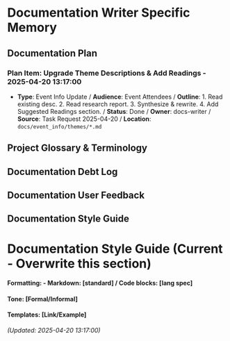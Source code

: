 # Documentation Writer Specific Memory
<!-- Entries below should be added reverse chronologically (newest first) -->

## Documentation Plan

### Plan Item: Upgrade Theme Descriptions & Add Readings - 2025-04-20 13:17:00
- **Type**: Event Info Update / **Audience**: Event Attendees / **Outline**: 1. Read existing desc. 2. Read research report. 3. Synthesize & rewrite. 4. Add Suggested Readings section. / **Status**: Done / **Owner**: docs-writer / **Source**: Task Request 2025-04-20 / **Location**: `docs/event_info/themes/*.md`

## Project Glossary & Terminology
<!-- Append terms using the format below -->

## Documentation Debt Log
<!-- Append debt items using the format below -->

## Documentation User Feedback
<!-- Append feedback items using the format below -->

## Documentation Style Guide
<!-- Update style guide notes here (consider if this should be newest first or overwrite) -->
# Documentation Style Guide (Current - Overwrite this section)
#### Formatting: - Markdown: [standard] / Code blocks: [lang spec]
#### Tone: [Formal/Informal]
#### Templates: [Link/Example]
*(Updated: 2025-04-20 13:17:00)*